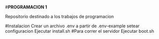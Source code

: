 #**PROGRAMACION 1**

Repositorio destinado a los trabajos de programacion

#Instalacion
Crear un archivo .env a partir de .env-example
setear configuracion
Ejecutar install.sh
#Para correr el servidor
Ejecutar boot.sh
